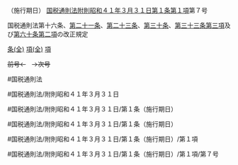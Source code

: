 （施行期日）
[国税通則法附則昭和４１年３月３１日第１条第１項](国税通則法＿＿＿＿附則昭和４１年３月３１日第１条第１項)第７号

国税通則法第十六条、[第二十一条](国税通則法＿＿＿＿附則昭和４１年３月３１日第２１条第１項)、[第二十三条](国税通則法＿＿＿＿附則昭和４１年３月３１日第２３条第１項)、[第三十条](国税通則法＿＿＿＿附則昭和４１年３月３１日第３０条第１項)、[第三十三条第三項](国税通則法＿＿＿＿附則昭和４１年３月３１日第３３条第３項)及び[第六十条第二項](国税通則法＿＿＿＿附則昭和４１年３月３１日第６０条第２項)の改正規定

[条(全)](国税通則法＿＿＿＿附則昭和４１年３月３１日第１条_.md)    [項(全)](国税通則法＿＿＿＿附則昭和４１年３月３１日第１条第１項_.md)    [項](国税通則法＿＿＿＿附則昭和４１年３月３１日第１条第１項.md)

~~前号←~~　~~→次号~~

#国税通則法

#国税通則法/附則昭和４１年３月３１日

#国税通則法/附則昭和４１年３月３１日/第１条（施行期日）

#国税通則法/附則昭和４１年３月３１日/第１条（施行期日）

#国税通則法/附則昭和４１年３月３１日/第１条（施行期日）/第１項

#国税通則法/附則昭和４１年３月３１日/第１条（施行期日）/第１項/第７号

